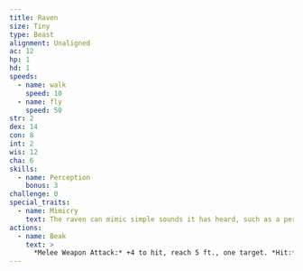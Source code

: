 ```yaml
---
title: Raven
size: Tiny
type: Beast
alignment: Unaligned
ac: 12
hp: 1
hd: 1
speeds:
  - name: walk
    speed: 10
  - name: fly
    speed: 50
str: 2
dex: 14
con: 8
int: 2
wis: 12
cha: 6
skills:
  - name: Perception
    bonus: 3
challenge: 0
special_traits:
  - name: Mimicry
    text: The raven can mimic simple sounds it has heard, such as a person whispering, a baby crying, or an animal chittering. A creature that hears the sounds can tell they are imitations with a successful DC 10 Wisdom (Insight) check.
actions:
  - name: Beak
    text: >
      *Melee Weapon Attack:* +4 to hit, reach 5 ft., one target. *Hit:* 1 piercing damage.
---
```

